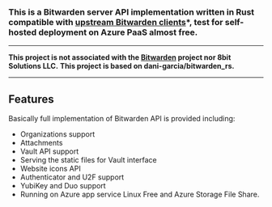 ### This is a Bitwarden server API implementation written in Rust compatible with [upstream Bitwarden clients](https://bitwarden.com/#download)*, test for self-hosted deployment on Azure PaaS almost free.

---

**This project is not associated with the [Bitwarden](https://bitwarden.com/) project nor 8bit Solutions LLC.**
**This project is based on dani-garcia/bitwarden_rs.**

---

## Features

Basically full implementation of Bitwarden API is provided including:

 * Organizations support
 * Attachments
 * Vault API support
 * Serving the static files for Vault interface
 * Website icons API
 * Authenticator and U2F support
 * YubiKey and Duo support
 * Running on Azure app service Linux Free and Azure Storage File Share.
